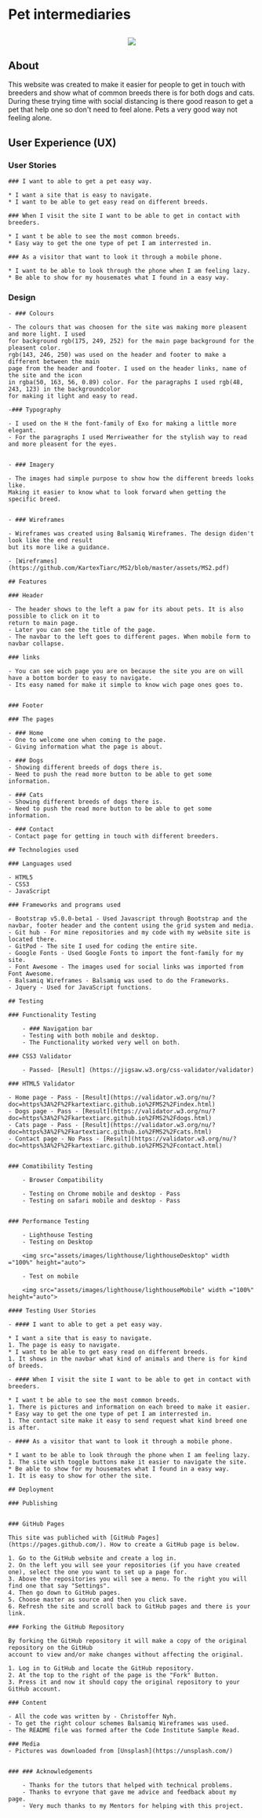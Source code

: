 <h1 alignt="center ">Pet intermediaries</h1>

<h2 align="center"><img src="assets/images/lighthouse/mockup.png">


## About 

This website was created to make it easier for people to get  in touch with breeders and show what
of common breeds there is for both dogs and cats. During these trying time with social distancing
is there good reason to get a pet that help one so don't need to feel alone. Pets a very good 
way not feeling alone. 

## User Experience (UX)

### User Stories 

    ### I want to able to get a pet easy way. 

    * I want a site that is easy to navigate. 
    * I want to be able to get easy read on different breeds. 

    ### When I visit the site I want to be able to get in contact with breeders.

    * I want t be able to see the most common breeds. 
    * Easy way to get the one type of pet I am interrested in.

    ### As a visitor that want to look it through a mobile phone.

    * I want to be able to look through the phone when I am feeling lazy. 
    * Be able to show for my housemates what I found in a easy way. 

### Design 

    - ### Colours 

    - The colours that was choosen for the site was making more pleasent and more light. I used 
    for background rgb(175, 249, 252) for the main page background for the pleasent color. 
    rgb(143, 246, 250) was used on the header and footer to make a different between the main 
    page from the header and footer. I used on the header links, name of the site and the icon
    in rgba(50, 163, 56, 0.89) color. For the paragraphs I used rgb(48, 243, 123) in the backgroundcolor
    for making it light and easy to read. 

    -### Typography

    - I used on the H the font-family of Exo for making a little more elegant. 
    - For the paragraphs I used Merriweather for the stylish way to read and more pleasent for the eyes. 


    - ### Imagery 

    - The images had simple purpose to show how the different breeds looks like. 
    Making it easier to know what to look forward when getting the specific breed. 


    - ### Wireframes 

    - Wireframes was created using Balsamiq Wireframes. The design diden't look like the end result
    but its more like a guidance. 

    - [Wireframes] (https://github.com/KartexTiarc/MS2/blob/master/assets/MS2.pdf)

    ## Features

    ### Header

    - The header shows to the left a paw for its about pets. It is also possible to click on it to 
    return to main page. 
    - Later you can see the title of the page.
    - The navbar to the left goes to different pages. When mobile form to navbar collapse. 

    ### links

    - You can see wich page you are on because the site you are on will have a bottom border to easy to navigate.
    - Its easy named for make it simple to know wich page ones goes to. 


    ### Footer 

    ### The pages

    - ### Home
    - One to welcome one when coming to the page.
    - Giving information what the page is about. 

    - ### Dogs 
    - Showing different breeds of dogs there is.
    - Need to push the read more button to be able to get some information. 

    - ### Cats
    - Showing different breeds of dogs there is. 
    - Need to push the read more button to be able to get some information. 

    - ### Contact
    - Contact page for getting in touch with different breeders. 

    ## Technologies used

    ### Languages used

    - HTML5
    - CSS3
    - JavaScript

    ### Frameworks and programs used

    - Bootstrap v5.0.0-beta1 - Used Javascript through Bootstrap and the navbar, footer header and the content using the grid system and media.
    - Git hub - For mine repositories and my code with my website site is located there. 
    - GitPod - The site I used for coding the entire site. 
    - Google Fonts - Used Google Fonts to import the font-family for my site. 
    - Font Awesome - The images used for social links was imported from Font Awesome. 
    - Balsamiq Wireframes - Balsamiq was used to do the Frameworks.
    - Jquery - Used for JavaScript functions. 

    ## Testing

    ### Functionality Testing

        - ### Navigation bar 
        - Testing with both mobile and desktop.
        - The Functionality worked very well on both.

    ### CSS3 Validator

        - Passed- [Result] (https://jigsaw.w3.org/css-validator/validator)

    ### HTML5 Validator

    - Home page - Pass - [Result](https://validator.w3.org/nu/?doc=https%3A%2F%2Fkartextiarc.github.io%2FMS2%2Findex.html)
    - Dogs page - Pass - [Result](https://validator.w3.org/nu/?doc=https%3A%2F%2Fkartextiarc.github.io%2FMS2%2Fdogs.html)
    - Cats page - Pass - [Result](https://validator.w3.org/nu/?doc=https%3A%2F%2Fkartextiarc.github.io%2FMS2%2Fcats.html)
    - Contact page - No Pass - [Result](https://validator.w3.org/nu/?doc=https%3A%2F%2Fkartextiarc.github.io%2FMS2%2Fcontact.html)


    ### Comatibility Testing

        - Browser Compatibility 

        - Testing on Chrome mobile and desktop - Pass
        - Testing on safari mobile and desktop - Pass


    ### Performance Testing

        - Lighthouse Testing
        - Testing on Desktop

        <img src="assets/images/lighthouse/lighthouseDesktop" width ="100%" height="auto">

        - Test on mobile

        <img src="assets/images/lighthouse/lighthouseMobile" width ="100%" height="auto">

    #### Testing User Stories

    - #### I want to able to get a pet easy way. 

    * I want a site that is easy to navigate. 
    1. The page is easy to navigate. 
    * I want to be able to get easy read on different breeds. 
    1. It shows in the navbar what kind of animals and there is for kind of breeds. 

    - #### When I visit the site I want to be able to get in contact with breeders.

    * I want t be able to see the most common breeds. 
    1. There is pictures and information on each breed to make it easier. 
    * Easy way to get the one type of pet I am interrested in.
    1. The contact site make it easy to send request what kind breed one is after. 

    - #### As a visitor that want to look it through a mobile phone.

    * I want to be able to look through the phone when I am feeling lazy. 
    1. The site with toggle buttons make it easier to navigate the site. 
    * Be able to show for my housemates what I found in a easy way. 
    1. It is easy to show for other the site. 

    ## Deployment

    ### Publishing


    ### GitHub Pages

    This site was publiched with [GitHub Pages](https://pages.github.com/). How to create a GitHub page is below. 

    1. Go to the GitHub website and create a log in. 
    2. On the left you will see your repositories (if you have created one), select the one you want to set up a page for. 
    3. Above the repositories you will see a menu. To the right you will find one that say "Settings". 
    4. Then go down to GitHub pages.
    5. Choose master as source and then you click save. 
    6. Refresh the site and scroll back to GitHub pages and there is your link. 

    ### Forking the GitHub Repository

    By forking the GitHub repository it will make a copy of the original repository on the GitHub 
    account to view and/or make changes without affecting the original.

    1. Log in to GitHub and locate the GitHub repository.
    2. At the top to the right of the page is the "Fork" Button.
    3. Press it and now it should copy the original repository to your GitHub account.

    ### Content

    - All the code was written by - Christoffer Nyh.
    - To get the right colour schemes Balsamiq Wireframes was used. 
    - The README file was formed after the Code Institute Sample Read. 

    ### Media 
    - Pictures was downloaded from [Unsplash](https://unsplash.com/)
    

    ### ### Acknowledgements

        - Thanks for the tutors that helped with technical problems.  
        - Thanks to evryone that gave me advice and feedback about my page. 
        - Very much thanks to my Mentors for helping with this project. 